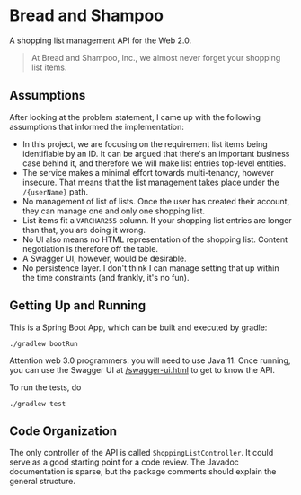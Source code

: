 # Bread and Shampoo

A shopping list management API for the Web 2.0.

> At Bread and Shampoo, Inc., we almost never forget your shopping list items.

## Assumptions

After looking at the problem statement, I came up with the following assumptions that informed the
implementation:

* In this project, we are focusing on the requirement list items being identifiable by an ID. It can
  be argued that there's an important business case behind it, and therefore we will make list
  entries top-level entities.
* The service makes a minimal effort towards multi-tenancy, however insecure. That means that the
  list management takes place under the `/{userName}` path.
* No management of list of lists. Once the user has created their account, they can manage one and
  only one shopping list.
* List items fit a `VARCHAR255` column. If your shopping list entries are longer than that, you are
  doing it wrong.
* No UI also means no HTML representation of the shopping list. Content negotiation is therefore off
  the table.
* A Swagger UI, however, would be desirable.
* No persistence layer. I don't think I can manage setting that up within the time constraints (and
  frankly, it's no fun).

## Getting Up and Running

This is a Spring Boot App, which can be built and executed by gradle:

`./gradlew bootRun`

Attention web 3.0 programmers: you will need to use Java 11. Once running, you can use the Swagger UI at
[/swagger-ui.html][1] to get to know the API.

To run the tests, do

```shell
./gradlew test
```

## Code Organization

The only controller of the API is called `ShoppingListController`. It could serve as a good starting point for a code 
review. The Javadoc documentation is sparse, but the package comments should explain the general structure.

[1]: http://localhost:8080/swagger-ui.html